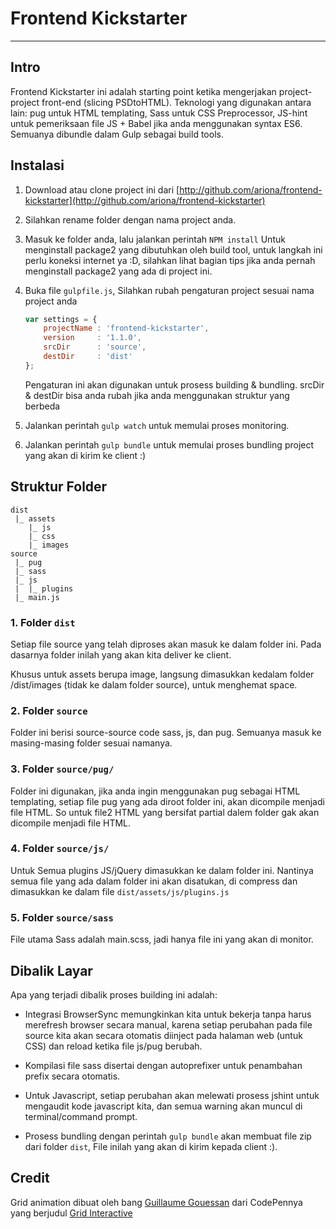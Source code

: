 # Frontend Kickstarter
---
## Intro
Frontend Kickstarter ini adalah starting point ketika mengerjakan project-project front-end (slicing PSDtoHTML). Teknologi yang digunakan antara lain: pug untuk HTML templating, Sass untuk CSS Preprocessor, JS-hint untuk pemeriksaan file JS + Babel jika anda menggunakan syntax ES6\. Semuanya dibundle dalam Gulp sebagai build tools.

## Instalasi

1.  Download atau clone project ini dari [http://github.com/ariona/frontend-kickstarter](http://github.com/ariona/frontend-kickstarter)

2.  Silahkan rename folder dengan nama project anda.

3.  Masuk ke folder anda, lalu jalankan perintah `NPM install` Untuk menginstall package2 yang dibutuhkan oleh build tool, untuk langkah ini perlu koneksi internet ya :D, silahkan lihat bagian tips jika anda pernah menginstall package2 yang ada di project ini.

4.  Buka file `gulpfile.js`, Silahkan rubah pengaturan project sesuai nama project anda

    ```js
    var settings = {
    	projectName : 'frontend-kickstarter',
    	version     : '1.1.0',
    	srcDir      : 'source',
    	destDir     : 'dist'
    };
    ```

    Pengaturan ini akan digunakan untuk prosess building & bundling. srcDir & destDir bisa anda rubah jika anda menggunakan struktur yang berbeda

5.  Jalankan perintah `gulp watch` untuk memulai proses monitoring.

6.  Jalankan perintah `gulp bundle` untuk memulai proses bundling project yang akan di kirim ke client :)

## Struktur Folder

```plain
dist
 |_ assets
    |_ js
    |_ css
    |_ images
source
 |_ pug
 |_ sass
 |_ js
 |  |_ plugins
 |_ main.js
```

### 1\. Folder `dist`

Setiap file source yang telah diproses akan masuk ke dalam folder ini. Pada dasarnya folder inilah yang akan kita deliver ke client.

Khusus untuk assets berupa image, langsung dimasukkan kedalam folder /dist/images (tidak ke dalam folder source), untuk menghemat space.

### 2\. Folder `source`

Folder ini berisi source-source code sass, js, dan pug. Semuanya masuk ke masing-masing folder sesuai namanya.

### 3\. Folder `source/pug/`

Folder ini digunakan, jika anda ingin menggunakan pug sebagai HTML templating, setiap file pug yang ada diroot folder ini, akan dicompile menjadi file HTML. So untuk file2 HTML yang bersifat partial dalem folder gak akan dicompile menjadi file HTML.

### 4\. Folder `source/js/`

Untuk Semua plugins JS/jQuery dimasukkan ke dalam folder ini. Nantinya semua file yang ada dalam folder ini akan disatukan, di compress dan dimasukkan ke dalam file `dist/assets/js/plugins.js`

### 5\. Folder `source/sass`

File utama Sass adalah main.scss, jadi hanya file ini yang akan di monitor.

## Dibalik Layar

Apa yang terjadi dibalik proses building ini adalah:

*   Integrasi BrowserSync memungkinkan kita untuk bekerja tanpa harus merefresh browser secara manual, karena setiap perubahan pada file source kita akan secara otomatis diinject pada halaman web (untuk CSS) dan reload ketika file js/pug berubah.

*   Kompilasi file sass disertai dengan autoprefixer untuk penambahan prefix secara otomatis.

*   Untuk Javascript, setiap perubahan akan melewati prosess jshint untuk mengaudit kode javascript kita, dan semua warning akan muncul di terminal/command prompt.

*   Prosess bundling dengan perintah `gulp bundle` akan membuat file zip dari folder `dist`, File inilah yang akan di kirim kepada client :).

## Credit

Grid animation dibuat oleh bang [Guillaume Gouessan](http://codepen.io/superguigui) dari CodePennya yang berjudul [Grid Interactive](http://codepen.io/superguigui/pen/Hzqhs)